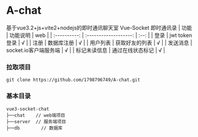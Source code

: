 # A-chat
基于vue3.2+js+vite2+nodejs的即时通讯聊天室
Vue-Socket 即时通讯录
|     功能     |       功能说明        | web  |
| :----------: | :-------------------: | :--: |
|     登录     |     jwt token登录     |  √   |
|     注册     |      数据库注册       |  √   |
|   用户列表   |    获取好友的列表     |  √   |
|   发送消息   | socket.io客户端服务端 |  √   |
| 标记未读信息 |   通过在线状态标记    |  √   |

### 拉取项目

```
git clone https://github.com/1798796749/A-chat.git
```

### 基本目录

```
vue3-socket-chat     
├──chat    // web端项目
├──server  // 服务端项目
├──db        // 数据库
```
